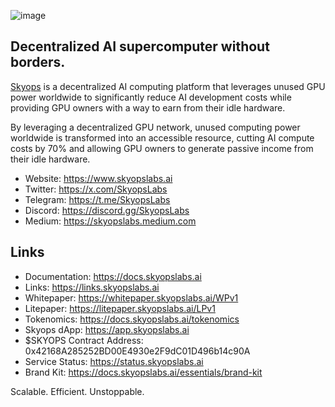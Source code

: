 ![image](https://skyopslabs.ai/images/skyops.png)
## Decentralized AI supercomputer without borders.

[Skyops](https://skyopslabs.ai) is a decentralized AI computing platform that leverages unused GPU power worldwide to significantly reduce AI development costs while providing GPU owners with a way to earn from their idle hardware.

By leveraging a decentralized GPU network, unused computing power worldwide is transformed into an accessible resource, cutting AI compute costs by 70% and allowing GPU owners to generate passive income from their idle hardware.

- Website: https://www.skyopslabs.ai
- Twitter: https://x.com/SkyopsLabs
- Telegram: https://t.me/SkyopsLabs
- Discord: https://discord.gg/SkyopsLabs
- Medium: https://skyopslabs.medium.com

## Links
- Documentation: https://docs.skyopslabs.ai
- Links: https://links.skyopslabs.ai
- Whitepaper: https://whitepaper.skyopslabs.ai/WPv1
- Litepaper: https://litepaper.skyopslabs.ai/LPv1
- Tokenomics: https://docs.skyopslabs.ai/tokenomics
- Skyops dApp: https://app.skyopslabs.ai
- $SKYOPS Contract Address: 0x42168A285252BD00E4930e2F9dC01D496b14c90A
- Service Status: https://status.skyopslabs.ai
- Brand Kit: https://docs.skyopslabs.ai/essentials/brand-kit

Scalable. Efficient. Unstoppable.

